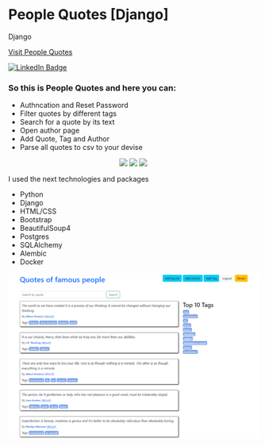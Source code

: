 # People Quotes [Django]
Django

<a href="https://quotes-to-scrape.fly.dev/">Visit People Quotes</a>

<a href="https://www.linkedin.com/in/andrii-svitelskyi-2a4775262/"><img src="https://img.shields.io/badge/LinkedIn-blue?style=for-the-badge&logo=linkedin&logoColor=white" alt="LinkedIn Badge"/></a>

<h3>So this is People Quotes and here you can:</h3>
<ul>
  <li>Authncation and Reset Password</li>
  <li>Filter quotes by different tags</li>
  <li>Search for a quote by its text</li>
   <li>Open author page</li>
  <li>Add Quote, Tag and Author</li>
  <li>Parse all quotes to csv to your devise</li>

</ul>  
<p align="center">
  <img src="https://skillicons.dev/icons?i=py,django,js,html,css,bootstrap" />
  <img src="https://skillicons.dev/icons?i=postgres" />
  <img src="https://skillicons.dev/icons?i=docker,git" />
</p>

I used the next technologies and packages
<ul>
  <li>Python</li>
  <li>Django</li>
  <li>HTML/CSS</li>
   <li>Bootstrap</li>
  <li>BeautifulSoup4</li>
  <li>Postgres</li>
   <li>SQLAlchemy</li>
  <li>Alembic</li>
  <li>Docker</li>
</ul>  

![plot](site_view/main.png)
